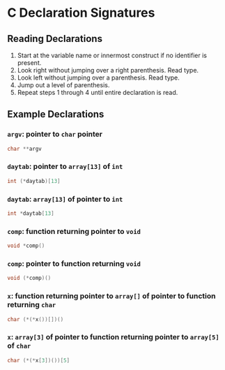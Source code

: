 # C Declaration Signatures

## Reading Declarations

1. Start at the variable name or innermost construct if no identifier is present.
2. Look right without jumping over a right parenthesis. Read type.
3. Look left without jumping over a parenthesis. Read type.
4. Jump out a level of parenthesis.
5. Repeat steps 1 through 4 until entire declaration is read.

## Example Declarations

### `argv`: pointer to `char` pointer

```c
char **argv
```

### `daytab`: pointer to `array[13]` of `int`

```c
int (*daytab)[13]
```

### `daytab`: `array[13]` of pointer to `int`

```c
int *daytab[13]
```

### `comp`: function returning pointer to `void`

```c
void *comp()
```

### `comp`: pointer to function returning `void`

```c
void (*comp)()
```

### `x`: function returning pointer to `array[]` of pointer to function returning `char`

```c
char (*(*x())[])()
```

### `x`: `array[3]` of pointer to function returning pointer to `array[5]` of `char`

```c
char (*(*x[3])())[5]
```
